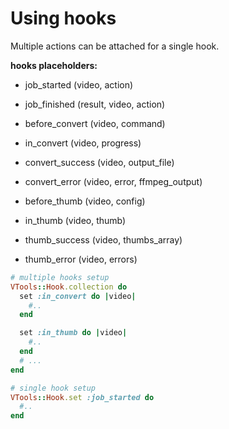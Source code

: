 # Using hooks

Multiple actions can be attached for a single hook.

**hooks placeholders:**

* job_started (video, action)
* job_finished (result, video, action)

* before_convert (video, command)
* in_convert (video, progress)
* convert_success (video, output_file)
* convert_error (video, error, ffmpeg_output)

* before_thumb (video, config)
* in_thumb (video, thumb)
* thumb_success (video, thumbs_array)
* thumb_error (video, errors)

```ruby
# multiple hooks setup
VTools::Hook.collection do
  set :in_convert do |video|
    #..
  end

  set :in_thumb do |video|
    #..
  end
  # ...
end

# single hook setup
VTools::Hook.set :job_started do
  #..
end
```
